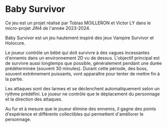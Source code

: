 # Baby Survivor

Ce jeu est un projet réalisé par Tobias MOILLERON et Victor LY dans le micro-projet JIN4 de l'année 2023-2024.

Baby Survivor est un jeu hautement inspiré des jeux Vampire Survivor et Holocure.

Le joueur contrôle un bébé qui doit survivre à des vagues incessantes d'ennemis dans un environnement 2D vu de dessus. L'objectif principal est de survivre aussi longtemps que possible, généralement pendant une durée prédéterminée (souvent 30 minutes). Durant cette période, des boss, souvent extrêmement puissants, vont apparaître pour tenter de mettre fin à la partie.

Les attaques sont des larmes et se déclenchent automatiquement selon un rythme prédéfini.
Le joueur ne contrôle que le déplacement du personnage et la direction des attaques.

Au fur et à mesure que le joueur élimine des ennemis, il gagne des points d'expérience et différents collectibles qui permettent d'améliorer le personnage.
